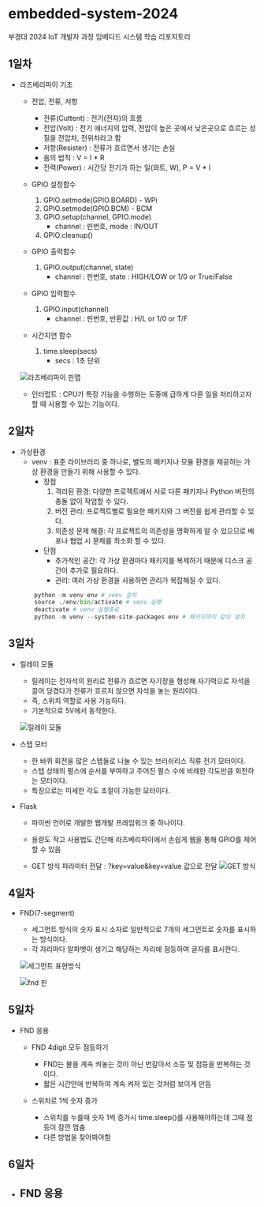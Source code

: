 # embedded-system-2024
부경대 2024 IoT 개발자 과정 임베디드 시스템 학습 리포지토리

## 1일차
- 라즈베리파이 기초
    - 전압, 전류, 저항
        - 전류(Cuttent) : 전기(전자)의 흐름
        - 전압(Volt) : 전기 에너지의 압력, 전압이 높은 곳에서 낮은곳으로 흐르는 성질을 전압차, 전위차라고 함
        - 저항(Resister) : 전류가 흐르면서 생기는 손실
        - 옴의 법칙 : V = I * R
        - 전력(Power) : 시간당 전기가 하는 일(와트, W), P = V * I

    - GPIO 설정함수
        1. GPIO.setmode(GPIO.BOARD) - WPi
        2. GPIO.setmode(GPIO.BCM) - BCM
        3. GPIO.setup(channel, GPIO.mode)
            - channel : 핀번호, mode : IN/OUT
        4. GPIO.cleanup()
    - GPIO 출력함수
        1. GPIO.output(channel, state)
            - channel : 핀번호, state : HIGH/LOW or 1/0 or True/False
    - GPIO 입력함수
        1. GPIO.input(channel)
            - channel : 핀번호, 반환값 : H/L or 1/0 or T/F
    - 시간지연 함수
        1. time.sleep(secs)
            - secs : 1초 단위

    ![라즈베리파이 핀맵](https://raw.githubusercontent.com/breadcoffee/embedded-system-2024/main/images/em001.png)

    - 인터럽트 : CPU가 특정 기능을 수행하는 도중에 급하게 다른 일을 처리하고자 할 때 사용할 수 있는 기능이다.
    
## 2일차
- 가상환경 
    - venv : 표준 라이브러리 중 하나로, 별도의 패키지나 모듈 환경을 제공하는 가상 환경을 만들기 위해 사용할 수 있다.
        - 장점
            1. 격리된 환경: 다양한 프로젝트에서 서로 다른 패키지나 Python 버전의 충돌 없이 작업할 수 있다.
            2. 버전 관리: 프로젝트별로 필요한 패키지와 그 버전을 쉽게 관리할 수 있다.
            3. 의존성 문제 해결: 각 프로젝트의 의존성을 명확하게 알 수 있으므로 배포나 협업 시 문제를 최소화 할 수 있다.
        - 단점
            - 추가적인 공간: 각 가상 환경마다 패키지를 복제하기 때문에 디스크 공간이 추가로 필요하다.
            - 관리: 여러 가상 환경을 사용하면 관리가 복잡해질 수 있다.
    ```python
        python -m venv env # venv 설치
        source ./env/bin/activate # venv 실행
        deactivate # venv 실행종료
        python -m venv --system-site-packages env # 패키지까지 같이 설치
    ```

## 3일차
- 릴레이 모듈
    - 릴레이는 전자석의 원리로 전류가 흐르면 자기장을 형성해 자기력으로 자석을 끌어 당겼다가 전류가 흐르지 않으면 자석을 놓는 원리이다.
    - 즉, 스위치 역할로 사용 가능하다.
    - 기본적으로 5V에서 동작한다.

    ![릴레이 모듈](https://raw.githubusercontent.com/breadcoffee/embedded-system-2024/main/images/em002.png)

- 스텝 모터
    - 한 바퀴 회전을 많은 스텝들로 나눌 수 있는 브러쉬리스 직류 전기 모터이다.
    - 스텝 상태의 펄스에 순서를 부여하고 주어진 펄스 수에 비례한 각도만큼 회전하는 모터이다.
    - 특징으로는 미세한 각도 조절이 가능한 모터이다.

- Flask
    - 파이썬 언어로 개발한 웹개발 프레임워크 중 하나이다.
    - 용량도 작고 사용법도 간단해 라즈베리파이에서 손쉽게 웹을 통해 GPIO를 제어할 수 있음

    - GET 방식 파라미터 전달 : ?key=value&key=value 값으로 전달
    ![GET 방식](https://raw.githubusercontent.com/breadcoffee/embedded-system-2024/main/images/em003.png)

## 4일차
- FND(7-segment)
    - 세그먼트 방식의 숫자 표시 소자로 일반적으로 7개의 세그먼트로 숫자를 표시하는 방식이다.
    - 각 자리마다 알파벳이 생기고 해당하는 자리에 점등하여 글자를 표시한다. 

    ![세그먼트 표현방식](https://raw.githubusercontent.com/breadcoffee/embedded-system-2024/main/images/em004.png)

    ![fnd 핀](https://raw.githubusercontent.com/breadcoffee/embedded-system-2024/main/images/em005.png)

## 5일차
- FND 응용
    - FND 4digit 모두 점등하기
        - FND는 불을 계속 켜놓는 것이 아닌 번갈아서 소등 및 점등을 반복하는 것이다.
        - 짧은 시간안에 반복하여 계속 켜저 있는 것처럼 보이게 만듬

    - 스위치로 1씩 숫자 증가
        - 스위치를 누를때 숫자 1씩 증가시 time.sleep()를 사용해야하는데 그때 점등이 잠깐 멈춤
        - 다른 방법을 찾아봐야함

## 6일차
- FND 응용
    - 